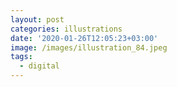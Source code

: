 ```yaml
---
layout: post
categories: illustrations
date: '2020-01-26T12:05:23+03:00'
image: /images/illustration_84.jpeg
tags:
  - digital
---
```

